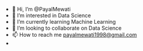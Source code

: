 - 👋 Hi, I’m @PayalMewati
- 👀 I’m interested in Data Science
- 🌱 I’m currently learning Machine Learning
- 💞️ I’m looking to collaborate on Data Science
- 📫 How to reach me payalmewati1998@gmail.com
- 

<!---
PayalMewati/PayalMewati is a ✨ special ✨ repository because its `README.md` (this file) appears on your GitHub profile.
You can click the Preview link to take a look at your changes.
--->
